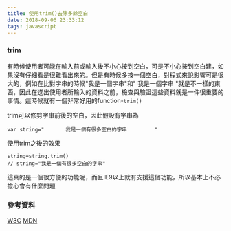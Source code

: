 ```yaml
---
title: 使用trim()去除多餘空白
date: 2018-09-06 23:33:12
tags: javascript
---
```

### trim
有時候使用者可能在輸入前或輸入後不小心按到空白，可是不小心按到空白建，如果沒有仔細看是很難看出來的。但是有時候多按一個空白，對程式來說影響可是很大的，例如在比對字串的時候"我是一個字串"和" 我是一個字串 "就是不一樣的東西，因此在送出使用者所輸入的資料之前，檢查與驗證這些資料就是一件很重要的事情。這時候就有一個非常好用的function-`trim()`

trim可以修剪字串前後的空白，因此假設有字串為
```
var string="       我是一個有很多空白的字串         "
```

使用trim之後的效果
```
string=string.trim()
// string="我是一個有很多空白的字串"
```
這真的是一個很方便的功能呢，而且IE9以上就有支援這個功能，所以基本上不必擔心會有什麼問題

### 參考資料
[W3C](https://www.w3schools.com/jsref/jsref_trim_string.asp)
[MDN](https://developer.mozilla.org/en-US/docs/Web/JavaScript/Reference/Global_Objects/String/Trim)

